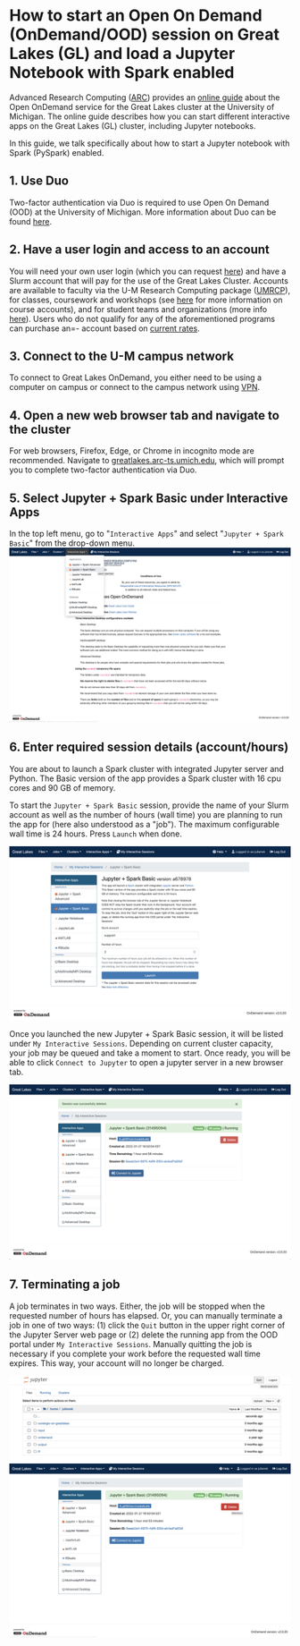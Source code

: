 
# How to start an Open On Demand (OnDemand/OOD) session on Great Lakes (GL) and load a Jupyter Notebook with Spark enabled

Advanced Research Computing ([ARC](https://arc.umich.edu/))  provides an [online guide](https://arc.umich.edu/open-ondemand/) about the Open OnDemand service for the Great Lakes cluster at the University of Michigan. The online guide describes how you can start different interactive apps on the Great Lakes (GL) cluster, including Jupyter notebooks.

In this guide, we talk specifically about how to start a Jupyter notebook with Spark (PySpark) enabled.

## 1. Use Duo
Two-factor authentication via Duo is required to use Open On Demand (OOD) at the University of Michigan. More information about Duo can be found [here](https://safecomputing.umich.edu/two-factor-authentication).

## 2. Have a user login and access to an account
You will need your own user login (which you can request [here](https://arc.umich.edu/login-request)) and have a Slurm account that will pay for the use of the Great Lakes Cluster. Accounts are available to faculty via the U-M Research Computing package ([UMRCP](https://arc.umich.edu/umrcp/)),  for classes, coursework and workshops (see [here](https://arc.umich.edu/greatlakes/course-accounts/) for more information on course accounts), and for student teams and organizations (more info [here](https://arc.umich.edu/greatlakes/studentteams/)). Users who do not qualify for any of the aforementioned programs can purchase an=- account based on  [current rates](https://arc.umich.edu/greatlakes/rates/).

## 3. Connect to the U-M campus network
To connect to Great Lakes OnDemand, you either need to be using a computer on campus or connect to the campus network using [VPN](https://its.umich.edu/enterprise/wifi-networks/vpn/getting-started).

## 4. Open a new web browser tab and navigate to the cluster
For web browsers, Firefox, Edge, or Chrome in incognito mode are recommended. Navigate to [greatlakes.arc-ts.umich.edu](greatlakes.arc-ts.umich.edu), which will prompt you to complete two-factor authentication via Duo.


## 5. Select Jupyter + Spark Basic under Interactive Apps
In the top left menu, go to "```Interactive Apps```" and select "```Jupyter + Spark Basic```" from the drop-down menu.
![Starting a Jupyter + Spark Basic session](starting-jupyter-spark-basic.png)

## 6. Enter required session details (account/hours)
You are  about to launch a Spark cluster with integrated Jupyter server and Python. The Basic version of the app provides a Spark cluster with 16 cpu cores and 90 GB of memory. 

To start the ```Jupyter + Spark Basic``` session, provide the  name of your Slurm account as well as the number of hours (wall time) you are planning to run the app for (here also understood as a "job"). The maximum configurable wall time is 24 hours. Press ```Launch``` when done.

![Entering job details for a Jupyter + Spark Basic session](entering-job-details.png)

Once you launched the new Jupyter + Spark Basic session, it will be listed under ```My Interactive Sessions```. Depending on current cluster capacity, your job may be queued and take a moment to start. Once ready, you will be able to click ```Connect to Jupyter``` to open a jupyter server in a new browser tab.

![Connecting to the jupyter server](connecting-to-jupyter.png)

##  7. Terminating a job
A job terminates in two ways. Either, the job will be stopped when the requested number of hours has elapsed. Or, you can manually terminate a job in one of two ways: (1) click the ```Quit``` button in the upper right corner of the Jupyter Server web page or (2) delete the running app from the OOD portal under ```My Interactive Sessions```.  Manually quitting the job is necessary if you complete your work before the requested wall time expires. This way,  your account will no longer be charged.

![Quitting a jupyter session in the Jupyter server](quitting-jupyter-session.png)
![Deleting a jupyter session in `My interactive sessions'](deleting-jupyter-sessions.png)
